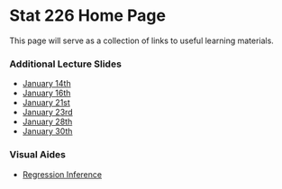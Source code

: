 Stat 226 Home Page
========================================================

This page will serve as a collection of links to useful learning materials.

### Additional Lecture Slides

* [January 14th](http://cpsievert.github.io/slides/stat226/0114)
* [January 16th](http://cpsievert.github.io/slides/stat226/0116)
* [January 21st](http://cpsievert.github.io/slides/stat226/0121)
* [January 23rd](http://cpsievert.github.io/slides/stat226/0123)
* [January 28th](http://cpsievert.github.io/slides/stat226/0128)
* [January 30th](http://cpsievert.github.io/slides/stat226/0130)

### Visual Aides

* [Regression Inference](http://glimmer.rstudio.com/cpsievert/regInf2/)
